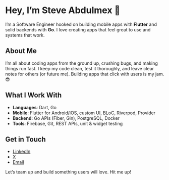 # Hey, I’m Steve Abdulmex 👋

I’m a Software Engineer hooked on building mobile apps with **Flutter** and solid backends with **Go**. I love creating apps that feel great to use and systems that work.

## About Me
I’m all about coding apps from the ground up, crushing bugs, and making things run fast. I keep my code clean, test it thoroughly, and leave clear notes for others (or future me). Building apps that click with users is my jam. 😎

## What I Work With
- **Languages**: Dart, Go
- **Mobile**: Flutter for Android/iOS, custom UI, BLoC, Riverpod, Provider
- **Backend**: Go APIs (Fiber, Gin), PostgreSQL, Docker
- **Tools**: Firebase, Git, REST APIs, unit & widget testing

## Get in Touch
- [LinkedIn](https://www.linkedin.com/in/steve-abdulmex)
- [X](https://x.com/BigSteveAbdulmx)
- [Email](mailto:steveabdulmexa@gmail.com)

Let’s team up and build something users will love. Hit me up!
